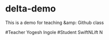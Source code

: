 # delta-demo
This is a demo for teaching &amp: Github class

#Teacher
Yogesh Ingole
#Student
SwiftNLift N